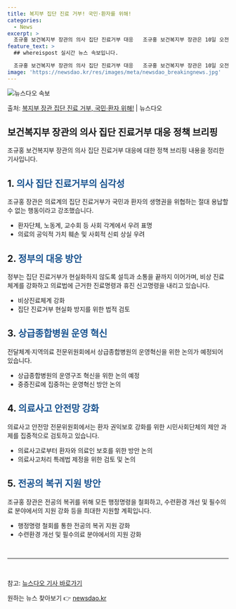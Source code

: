 ```yaml
---
title: 복지부 집단 진료 거부! 국민·환자를 위해!
categories:
  - News
excerpt: >
  조규홍 보건복지부 장관의 의사 집단 진료거부 대응   조규홍 보건복지부 장관은 10일 오전 정부세종청사 보건…
feature_text: >
  ## whereispost 실시간 뉴스 속보입니다.

  조규홍 보건복지부 장관의 의사 집단 진료거부 대응   조규홍 보건복지부 장관은 10일 오전 정부세종청사 보건…
image: 'https://newsdao.kr/res/images/meta/newsdao_breakingnews.jpg'
---
```


![뉴스다오 속보](https://newsdao.kr/res/images/meta/newsdao_breakingnews.jpg)

<p>출처: <a href="https://newsdao.kr/4143" rel="dofollow">복지부 장관 집단 진료 거부, 국민·환자 위해!</a> | 뉴스다오</p>

<h2 data-ke-size="size26">보건복지부 장관의 의사 집단 진료거부 대응 정책 브리핑</h2>
<p data-ke-size="size16">조규홍 보건복지부 장관의 의사 집단 진료거부 대응에 대한 정책 브리핑 내용을 정리한 기사입니다.</p>

<h2>1. <span style="color: #1a5490;">의사 집단 진료거부의 심각성</span></h2>
<p>조규홍 장관은 의료계의 집단 진료거부가 국민과 환자의 생명권을 위협하는 절대 용납할 수 없는 행동이라고 강조했습니다.</p>
<ul>
    <li>환자단체, 노동계, 교수회 등 사회 각계에서 우려 표명</li>
    <li>의료의 공익적 가치 훼손 및 사회적 신뢰 상실 우려</li>
</ul>

<h2>2. <span style="color: #1a5490;">정부의 대응 방안</span></h2>
<p>정부는 집단 진료거부가 현실화하지 않도록 설득과 소통을 끝까지 이어가며, 비상 진료 체계를 강화하고 의료법에 근거한 진료명령과 휴진 신고명령을 내리고 있습니다.</p>
<ul>
    <li>비상진료체계 강화</li>
    <li>집단 진료거부 현실화 방지를 위한 법적 검토</li>
</ul>

<h2>3. <span style="color: #1a5490;">상급종합병원 운영 혁신</span></h2>
<p>전달체계·지역의료 전문위원회에서 상급종합병원의 운영혁신을 위한 논의가 예정되어 있습니다.</p>
<ul>
    <li>상급종합병원의 운영구조 혁신을 위한 논의 예정</li>
    <li>중증진료에 집중하는 운영혁신 방안 논의</li>
</ul>

<h2>4. <span style="color: #1a5490;">의료사고 안전망 강화</span></h2>
<p>의료사고 안전망 전문위원회에서는 환자 권익보호 강화를 위한 시민사회단체의 제안 과제를 집중적으로 검토하고 있습니다.</p>
<ul>
    <li>의료사고로부터 환자와 의료인 보호를 위한 방안 논의</li>
    <li>의료사고처리 특례법 제정을 위한 검토 및 논의</li>
</ul>

<h2>5. <span style="color: #1a5490;">전공의 복귀 지원 방안</span></h2>
<p>조규홍 장관은 전공의 복귀를 위해 모든 행정명령을 철회하고, 수련환경 개선 및 필수의료 분야에서의 지원 강화 등을 최대한 지원할 계획입니다.</p>
<ul>
    <li>행정명령 철회를 통한 전공의 복귀 지원 강화</li>
    <li>수련환경 개선 및 필수의료 분야에서의 지원 강화</li>
</ul>

<p data-ke-size="size16">&nbsp;</p>
<hr>
<p data-ke-size="size16">&nbsp;</p>

참고: <a href="https://newsdao.kr/4143">뉴스다오 기사 바로가기</a> 

원하는 뉴스 찾아보기 👉 <a href="https://newsdao.kr" rel="dofollow">newsdao.kr</a>


